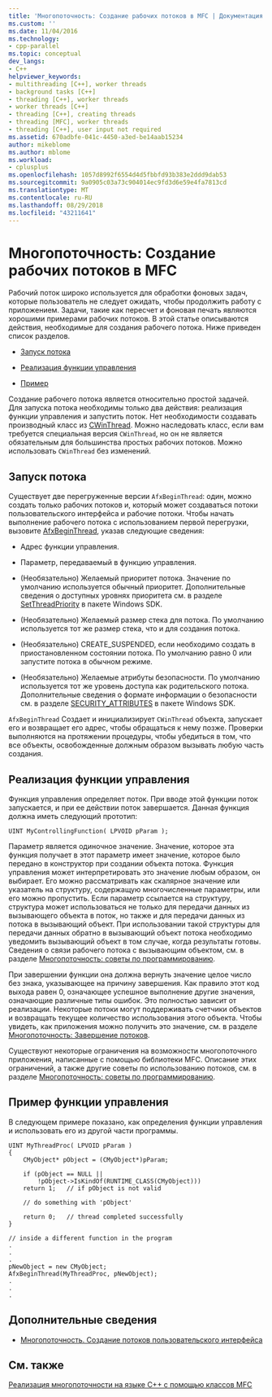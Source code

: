```yaml
---
title: 'Многопоточность: Создание рабочих потоков в MFC | Документация Майкрософт'
ms.custom: ''
ms.date: 11/04/2016
ms.technology:
- cpp-parallel
ms.topic: conceptual
dev_langs:
- C++
helpviewer_keywords:
- multithreading [C++], worker threads
- background tasks [C++]
- threading [C++], worker threads
- worker threads [C++]
- threading [C++], creating threads
- threading [MFC], worker threads
- threading [C++], user input not required
ms.assetid: 670adbfe-041c-4450-a3ed-be14aab15234
author: mikeblome
ms.author: mblome
ms.workload:
- cplusplus
ms.openlocfilehash: 1057d8992f6554d4d5fbbfd93b383e2ddd9dab53
ms.sourcegitcommit: 9a0905c03a73c904014ec9fd3d6e59e4fa7813cd
ms.translationtype: MT
ms.contentlocale: ru-RU
ms.lasthandoff: 08/29/2018
ms.locfileid: "43211641"
---
```

# <a name="multithreading-creating-worker-threads-in-mfc"></a>Многопоточность: Создание рабочих потоков в MFC
Рабочий поток широко используется для обработки фоновых задач, которые пользователь не следует ожидать, чтобы продолжить работу с приложением. Задачи, такие как пересчет и фоновая печать являются хорошими примерами рабочих потоков. В этой статье описываются действия, необходимые для создания рабочего потока. Ниже приведен список разделов.  
  
- [Запуск потока](#_core_starting_the_thread)  
  
- [Реализация функции управления](#_core_implementing_the_controlling_function)  
  
- [Пример](#_core_controlling_function_example)  
  
Создание рабочего потока является относительно простой задачей. Для запуска потока необходимы только два действия: реализация функции управления и запустить поток. Нет необходимости создавать производный класс из [CWinThread](../mfc/reference/cwinthread-class.md). Можно наследовать класс, если вам требуется специальная версия `CWinThread`, но он не является обязательным для большинства простых рабочих потоков. Можно использовать `CWinThread` без изменений.  
  
##  <a name="_core_starting_the_thread"></a> Запуск потока  
 
Существует две перегруженные версии `AfxBeginThread`: один, можно создать только рабочих потоков и, который может создаваться потоки пользовательского интерфейса и рабочие потоки. Чтобы начать выполнение рабочего потока с использованием первой перегрузки, вызовите [AfxBeginThread](../mfc/reference/application-information-and-management.md#afxbeginthread), указав следующие сведения:  
  
- Адрес функции управления.  
  
- Параметр, передаваемый в функцию управления.  
  
- (Необязательно) Желаемый приоритет потока. Значение по умолчанию используется обычный приоритет. Дополнительные сведения о доступных уровнях приоритета см. в разделе [SetThreadPriority](/windows/desktop/api/processthreadsapi/nf-processthreadsapi-setthreadpriority) в пакете Windows SDK.  
  
- (Необязательно) Желаемый размер стека для потока. По умолчанию используется тот же размер стека, что и для создания потока.  
  
- (Необязательно) CREATE_SUSPENDED, если необходимо создать в приостановленном состоянии потока. По умолчанию равно 0 или запустите потока в обычном режиме.  
  
- (Необязательно) Желаемые атрибуты безопасности. По умолчанию используется тот же уровень доступа как родительского потока. Дополнительные сведения о формате информации о безопасности см. в разделе [SECURITY_ATTRIBUTES](https://msdn.microsoft.com/library/windows/desktop/aa379560) в пакете Windows SDK.  
  
`AfxBeginThread` Создает и инициализирует `CWinThread` объекта, запускает его и возвращает его адрес, чтобы обращаться к нему позже. Проверки выполняются на протяжении процедуры, чтобы убедиться в том, что все объекты, освобожденные должным образом вызывать любую часть создания.  
  
##  <a name="_core_implementing_the_controlling_function"></a> Реализация функции управления  
 
Функция управления определяет поток. При вводе этой функции поток запускается, и при ее действии поток завершается. Данная функция должна иметь следующий прототип:  
  
```  
UINT MyControllingFunction( LPVOID pParam );  
```  
  
Параметр является одиночное значение. Значение, которое эта функция получает в этот параметр имеет значение, которое было передано в конструктор при создании объекта потока. Функция управления может интерпретировать это значение любым образом, он выбирает. Его можно рассматривать как скалярное значение или указатель на структуру, содержащую многочисленные параметры, или его можно пропустить. Если параметр ссылается на структуру, структура может использоваться не только для передачи данных из вызывающего объекта в поток, но также и для передачи данных из потока в вызывающий объект. При использовании такой структуры для передачи данных обратно в вызывающий объект потока необходимо уведомить вызывающий объект в том случае, когда результаты готовы. Сведения о связи рабочего потока с вызывающим объектом, см. в разделе [Многопоточность: советы по программированию](multithreading-programming-tips.md).  
  
При завершении функции она должна вернуть значение целое число без знака, указывающее на причину завершения. Как правило этот код выхода равен 0, означающее успешное выполнение другие значения, означающие различные типы ошибок. Это полностью зависит от реализации. Некоторые потоки могут поддерживать счетчики объектов и возвращать текущее количество использования этого объекта. Чтобы увидеть, как приложения можно получить это значение, см. в разделе [Многопоточность: Завершение потоков](multithreading-terminating-threads.md).  
  
Существуют некоторые ограничения на возможности многопоточного приложения, написанные с помощью библиотеки MFC. Описание этих ограничений, а также другие советы по использованию потоков, см. в разделе [Многопоточность: советы по программированию](multithreading-programming-tips.md).  
  
##  <a name="_core_controlling_function_example"></a> Пример функции управления  
 
В следующем примере показано, как определения функции управления и использовать его из другой части программы.  
  
```  
UINT MyThreadProc( LPVOID pParam )  
{  
    CMyObject* pObject = (CMyObject*)pParam;  
  
    if (pObject == NULL ||  
        !pObject->IsKindOf(RUNTIME_CLASS(CMyObject)))  
    return 1;   // if pObject is not valid  
  
    // do something with 'pObject'  
  
    return 0;   // thread completed successfully  
}  
  
// inside a different function in the program  
.  
.  
.  
pNewObject = new CMyObject;  
AfxBeginThread(MyThreadProc, pNewObject);  
.  
.  
.  
```  
  
## <a name="what-do-you-want-to-know-more-about"></a>Дополнительные сведения  
  
- [Многопоточность. Создание потоков пользовательского интерфейса](multithreading-creating-user-interface-threads.md)  
  
## <a name="see-also"></a>См. также  
 
[Реализация многопоточности на языке C++ с помощью классов MFC](multithreading-with-cpp-and-mfc.md)